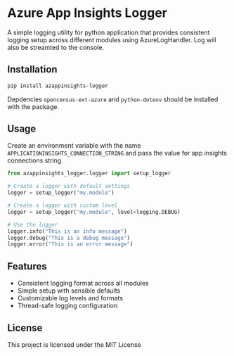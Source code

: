 # Azure App Insights Logger

A simple logging utility for python application that provides consistent logging setup across different modules using AzureLogHandler. Log will also be streamted to the console.

## Installation

```bash
pip install azappinsights-logger
```
Depdencies `opencensus-ext-azure` and `python-dotenv` should be installed with the package.
## Usage

Create an environment variable with the name `APPLICATIONINSIGHTS_CONNECTION_STRING` and pass the value for app insights connections string.

```python
from azappinsights_logger.logger import setup_logger

# Create a logger with default settings
logger = setup_logger("my.module")

# Create a logger with custom level
logger = setup_logger("my.module", level=logging.DEBUG)

# Use the logger
logger.info("This is an info message")
logger.debug("This is a debug message")
logger.error("This is an error message")
```

## Features

- Consistent logging format across all modules
- Simple setup with sensible defaults
- Customizable log levels and formats
- Thread-safe logging configuration

## License

This project is licensed under the MIT License